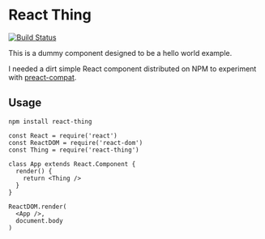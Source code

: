 React Thing
===========
[![Build Status](https://travis-ci.org/crccheck/react-thing.svg?branch=master)](https://travis-ci.org/crccheck/react-thing)

This is a dummy component designed to be a hello world example.

I needed a dirt simple React component distributed on NPM to experiment with
[preact-compat](https://github.com/developit/preact-compat).


Usage
-----

```
npm install react-thing
```

```
const React = require('react')
const ReactDOM = require('react-dom')
const Thing = require('react-thing')

class App extends React.Component {
  render() {
    return <Thing />
  }
}

ReactDOM.render(
  <App />,
  document.body
)
```
